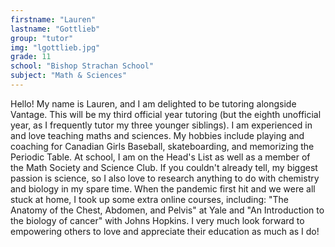 ```yaml
---
firstname: "Lauren"
lastname: "Gottlieb"
group: "tutor"
img: "lgottlieb.jpg"
grade: 11
school: "Bishop Strachan School"
subject: "Math & Sciences"
---
```


Hello! My name is Lauren, and I am delighted to be tutoring alongside Vantage. This will be my third official year tutoring (but the eighth unofficial year, as I frequently tutor my three younger siblings). I am experienced in and love teaching maths and sciences. My hobbies include playing and coaching for Canadian Girls Baseball, skateboarding, and memorizing the Periodic Table. At school, I am on the Head's List as well as a member of the Math Society and Science Club. If you couldn't already tell, my biggest passion is science, so I also love to research anything to do with chemistry and biology in my spare time. When the pandemic first hit and we were all stuck at home, I took up some extra online courses, including: "The Anatomy of the Chest, Abdomen, and Pelvis" at Yale and "An Introduction to the biology of cancer" with Johns Hopkins. I very much look forward to empowering others to love and appreciate their education as much as I do!